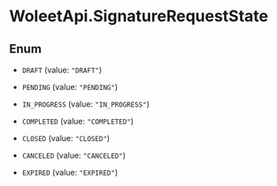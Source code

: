 # WoleetApi.SignatureRequestState

## Enum


* `DRAFT` (value: `"DRAFT"`)

* `PENDING` (value: `"PENDING"`)

* `IN_PROGRESS` (value: `"IN_PROGRESS"`)

* `COMPLETED` (value: `"COMPLETED"`)

* `CLOSED` (value: `"CLOSED"`)

* `CANCELED` (value: `"CANCELED"`)

* `EXPIRED` (value: `"EXPIRED"`)


